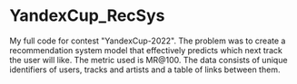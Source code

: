 # YandexCup_RecSys
My full code for contest  "YandexCup-2022". The problem was to create a recommendation system model that effectively predicts which next track the user will like.  The metric used is MR@100. The data consists of unique identifiers of users, tracks and artists and a table of links between them.
